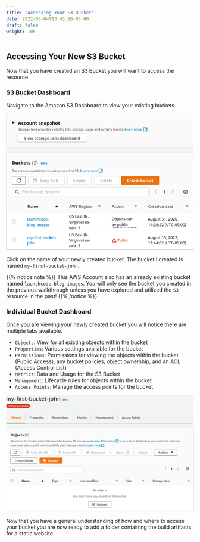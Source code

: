 ```yaml
---
title: "Accessing Your S3 Bucket"
date: 2022-05-04T13:43:26-05:00
draft: false
weight: 105
---
```


## Accessing Your New S3 Bucket

Now that you have created an S3 Bucket you will want to access the resource.


### S3 Bucket Dashboard

Navigate to the Amazon S3 Dashboard to view your existing buckets.

![Amazon S3 Dashboard Overview](pictures/existing-buckets-view.png?classes=border)

Click on the name of your newly created bucket. The bucket I created is named `my-first-bucket-john`.

{{% notice note %}}
This AWS Account also has an already existing bucket named `launchcode-blog-images`. You will only see the bucket you created in the previous walkthrough unless you have explored and utilized the `S3` resource in the past!
{{% /notice %}}

### Individual Bucket Dashboard

Once you are viewing your newly created bucket you will notice there are multiple tabs available.

- `Objects`: View for all existing objects within the bucket
- `Properties`: Various settings available for the bucket
- `Permissions`: Permissions for viewing the objects within the bucket (Public Access), any bucket policies, object ownership, and an ACL (Access Control List)
- `Metrics`: Data and Usage for the S3 Bucket
- `Management`: Lifecycle rules for objects within the bucket
- `Access Points`: Manage the access points for the bucket

![First Bucket Dashboard](pictures/first-bucket-view.png?classes=border)

Now that you have a general understanding of how and where to access your bucket you are now ready to add a folder containing the build artifacts for a static website.
